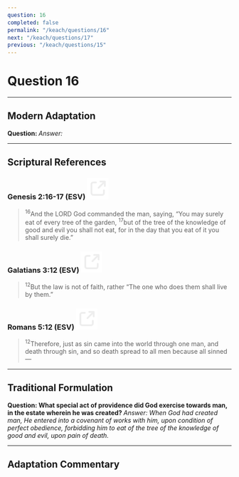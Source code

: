 ```yaml
---
question: 16
completed: false
permalink: "/keach/questions/16"
next: "/keach/questions/17"
previous: "/keach/questions/15"
---
```

# Question 16
---
## Modern Adaptation
<strong>
    Question:
</strong>

<em>
    Answer:
</em>

---
## Scriptural References
### Genesis 2:16-17 (ESV) <a href="https://biblegateway.com/passage/?search=Genesis+2%3A16-17&version=ESV"><img src="/assets/svg/link.svg"/></a>
> <sup>16</sup>And the LORD God commanded the man, saying, “You may surely eat of every tree of the garden,
> <sup>17</sup>but of the tree of the knowledge of good and evil you shall not eat, for in the day that you eat of it you shall surely die.”

### Galatians 3:12 (ESV) <a href="https://biblegateway.com/passage/?search=Galatians+3%3A12&version=ESV"><img src="/assets/svg/link.svg"/></a>
> <sup>12</sup>But the law is not of faith, rather “The one who does them shall live by them.”

### Romans 5:12 (ESV) <a href="https://biblegateway.com/passage/?search=Romans+5%3A12&version=ESV"><img src="/assets/svg/link.svg"/></a>
> <sup>12</sup>Therefore, just as sin came into the world through one man, and death through sin, and so death spread to all men because all sinned—

---
## Traditional Formulation
<strong>
    Question: What special act of providence did God exercise towards man, in the estate wherein he was created?
</strong>

<em>
    Answer: When God had created man, He entered into a covenant of works with him, upon condition of perfect obedience, forbidding him to eat of the tree of the knowledge of good and evil, upon pain of death.
</em>

---
## Adaptation Commentary
